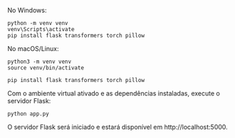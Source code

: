 No Windows:

    python -m venv venv
    venv\Scripts\activate
    pip install flask transformers torch pillow
No macOS/Linux:

    python3 -m venv venv
    source venv/bin/activate

    pip install flask transformers torch pillow

Com o ambiente virtual ativado e as dependências instaladas, execute o servidor Flask:

    python app.py

O servidor Flask será iniciado e estará disponível em http://localhost:5000.
